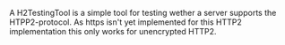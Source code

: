 A H2TestingTool is a simple tool for testing wether a server supports the HTPP2-protocol. As https isn't yet implemented for this HTTP2 implementation this only works for unencrypted HTTP2.